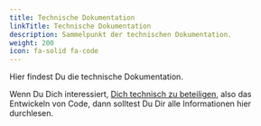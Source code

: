 ```yaml
---
title: Technische Dokumentation
linkTitle: Technische Dokumentation
description: Sammelpunkt der technischen Dokumentation.
weight: 200
icon: fa-solid fa-code
---
```


Hier findest Du die technische Dokumentation.

Wenn Du Dich interessiert, [Dich technisch zu beteiligen](../contributing/technical/), also das Entwickeln von Code, dann solltest Du Dir alle Informationen hier durchlesen.
